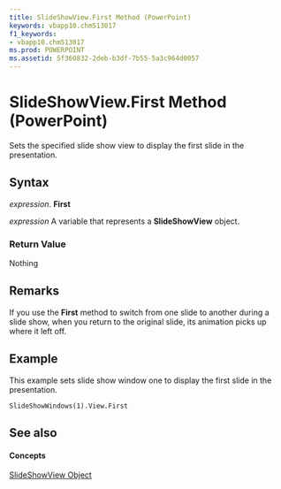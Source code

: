 ```yaml
---
title: SlideShowView.First Method (PowerPoint)
keywords: vbapp10.chm513017
f1_keywords:
- vbapp10.chm513017
ms.prod: POWERPOINT
ms.assetid: 5f360832-2deb-b3df-7b55-5a3c964d0057
---
```



# SlideShowView.First Method (PowerPoint)

Sets the specified slide show view to display the first slide in the presentation.


## Syntax

 _expression_. **First**

 _expression_ A variable that represents a **SlideShowView** object.


### Return Value

Nothing


## Remarks

If you use the  **First** method to switch from one slide to another during a slide show, when you return to the original slide, its animation picks up where it left off.


## Example

This example sets slide show window one to display the first slide in the presentation.


```
SlideShowWindows(1).View.First
```


## See also


#### Concepts


[SlideShowView Object](slideshowview-object-powerpoint.md)

